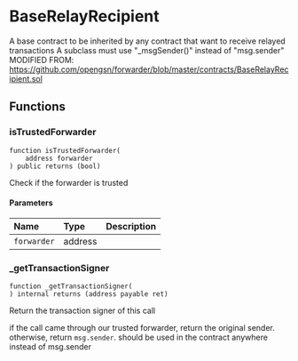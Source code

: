 # BaseRelayRecipient

A base contract to be inherited by any contract that want to receive relayed transactions
     A subclass must use "_msgSender()" instead of "msg.sender"
     MODIFIED FROM: https://github.com/opengsn/forwarder/blob/master/contracts/BaseRelayRecipient.sol

## Functions

### isTrustedForwarder

```solidity
function isTrustedForwarder(
    address forwarder
) public returns (bool)
```

Check if the forwarder is trusted

#### Parameters

| Name | Type | Description |
| :--- | :--- | :---------- |
| `forwarder` | address |  |

### _getTransactionSigner

```solidity
function _getTransactionSigner(
) internal returns (address payable ret)
```

Return the transaction signer of this call

if the call came through our trusted forwarder, return the original sender.
otherwise, return `msg.sender`.
should be used in the contract anywhere instead of msg.sender

